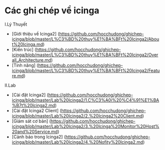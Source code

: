 # Các ghi chép về icinga
I.Lý Thuyết
- [Giới thiệu về Icinga2] (https://github.com/hocchudong/ghichep-icinga/blob/master/L%C3%BD%20thuy%E1%BA%BFt%20Icinga2/About%20Icinga.md)
- [Kiến trúc] (https://github.com/hocchudong/ghichep-icinga/blob/master/L%C3%BD%20thuy%E1%BA%BFt%20Icinga2/Overall_Architecture.md)
- [Tính năng] (https://github.com/hocchudong/ghichep-icinga/blob/master/L%C3%BD%20thuy%E1%BA%BFt%20Icinga2/Feature.md)

II.Lab
- [Cài đặt Icinga2] (https://github.com/hocchudong/ghichep-icinga/blob/master/Lab%20Icinga2/1.C%C3%A0i%20%C4%91%E1%BA%B7t%20Icinga2.md)
- [Cài đặt Icinga2 Client] (https://github.com/hocchudong/ghichep-icinga/blob/master/Lab%20Icinga2/2.%20Icinga2%20Client.md)
- [Giám sát cơ bản] (https://github.com/hocchudong/ghichep-icinga/blob/master/Lab%20Icinga2/3.%20Icinga%20Monitor%20Host%20and%20Service.md)
- [Cảnh báo trong Icinga2] (https://github.com/hocchudong/ghichep-icinga/blob/master/Lab%20Icinga2/4.%20Nofity%20Icinga2.md)
